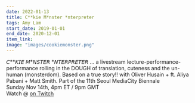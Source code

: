```yaml
---
date: 2022-01-13
title: C**kie M*nster *nterpreter
tags: Amy Lam
start_date: 2019-01-01
end_date: 2020-12-01
item_link: 
image: "images/cookiemonster.png"
---
```


𝘊**𝘒𝘐𝘌 𝘔*𝘕𝘚𝘛𝘌𝘙 *𝘕𝘛𝘌𝘙𝘗𝘙𝘌𝘛𝘌𝘙 ... a livestream lecture-performance-performance rolling in the DOUGH of translation, cuteness and the un-human (monsterdom). Based on a true story!!
with Oliver Husain + ft. Aliya Pabani + Matt Smith. Part of the 11th Seoul MediaCity Biennale 
<br>Sunday Nov 14th, 4pm ET / 9pm GMT
<br>Watch @ <a href="twitch.tv/cookiemonsterinterpreter">on Twitch</a>
